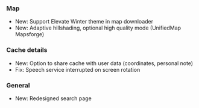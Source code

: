 ### Map
- New: Support Elevate Winter theme in map downloader
- New: Adaptive hillshading, optional high quality mode (UnifiedMap Mapsforge)

### Cache details
- New: Option to share cache with user data (coordinates, personal note)
- Fix: Speech service interrupted on screen rotation

### General
- New: Redesigned search page
